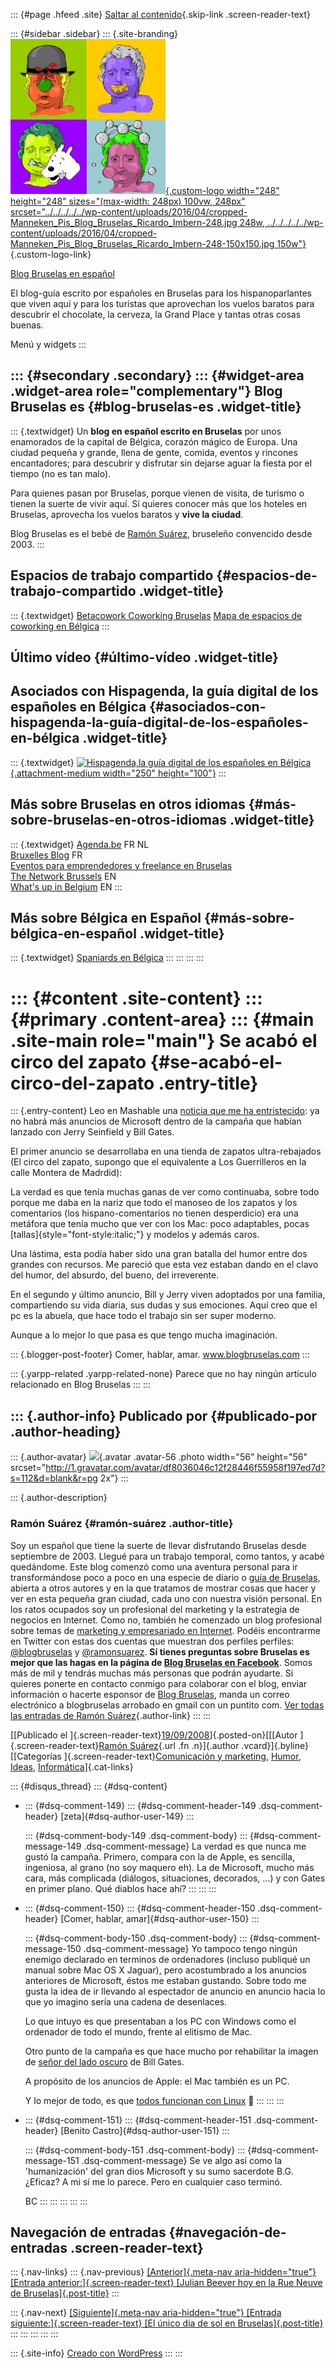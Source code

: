 ::: {#page .hfeed .site}
[Saltar al
contenido](../../../../../index.html?p=151#content){.skip-link
.screen-reader-text}

::: {#sidebar .sidebar}
::: {.site-branding}
[![](../../../../../wp-content/uploads/2016/04/cropped-Manneken_Pis_Blog_Bruselas_Ricardo_Imbern-248.jpg){.custom-logo
width="248" height="248" sizes="(max-width: 248px) 100vw, 248px"
srcset="../../../../../wp-content/uploads/2016/04/cropped-Manneken_Pis_Blog_Bruselas_Ricardo_Imbern-248.jpg 248w, ../../../../../wp-content/uploads/2016/04/cropped-Manneken_Pis_Blog_Bruselas_Ricardo_Imbern-248-150x150.jpg 150w"}](../../../../../index.html){.custom-logo-link}

[Blog Bruselas en español](../../../../../index.html)

El blog-guía escrito por españoles en Bruselas para los hispanoparlantes
que viven aquí y para los turistas que aprovechan los vuelos baratos
para descubrir el chocolate, la cerveza, la Grand Place y tantas otras
cosas buenas.

Menú y widgets
:::

::: {#secondary .secondary}
::: {#widget-area .widget-area role="complementary"}
Blog Bruselas es {#blog-bruselas-es .widget-title}
----------------

::: {.textwidget}
Un **blog en español escrito en Bruselas** por unos enamorados de la
capital de Bélgica, corazón mágico de Europa. Una ciudad pequeña y
grande, llena de gente, comida, eventos y rincones encantadores; para
descubrir y disfrutar sin dejarse aguar la fiesta por el tiempo (no es
tan malo).

Para quienes pasan por Bruselas, porque vienen de visita, de turismo o
tienen la suerte de vivir aquí. Sí quieres conocer más que los hoteles
en Bruselas, aprovecha los vuelos baratos y **vive la ciudad**.

Blog Bruselas es el bebé de [Ramón Suárez](http://www.ramonsuarez.com),
bruseleño convencido desde 2003.
:::

Espacios de trabajo compartido {#espacios-de-trabajo-compartido .widget-title}
------------------------------

::: {.textwidget}
[Betacowork Coworking Bruselas](http://www.betacowork.com) [Mapa de
espacios de coworking en Bélgica](http://coworkingbelgium.com)
:::

Último vídeo {#último-vídeo .widget-title}
------------

Asociados con Hispagenda, la guía digital de los españoles en Bélgica {#asociados-con-hispagenda-la-guía-digital-de-los-españoles-en-bélgica .widget-title}
---------------------------------------------------------------------

::: {.textwidget}
[![Hispagenda,la guía digital de los españoles en
Bélgica](../../../../../wp-content/uploads/2010/04/Hispagenda-250px.gif "Hispagenda, la guía digital de los españoles en Bélgica"){.attachment-medium
width="250" height="100"}](http://www.hispagenda.com)
:::

Más sobre Bruselas en otros idiomas {#más-sobre-bruselas-en-otros-idiomas .widget-title}
-----------------------------------

::: {.textwidget}
[Agenda.be](http://www.agenda.be) FR NL\
[Bruxelles Blog](http://www.bxlblog.be/) FR\
[Eventos para emprendedores y freelance en
Bruselas](http://www.betacowork.com/events/)\
[The Network
Brussels](http://groups.yahoo.com/group/TheNetworkBrussels/) EN\
[What\'s up in Belgium](http://www.whatsupin.be/) EN
:::

Más sobre Bélgica en Español {#más-sobre-bélgica-en-español .widget-title}
----------------------------

::: {.textwidget}
[Spaniards en Bélgica](http://www.spaniards.es/paises/belgica)
:::
:::
:::
:::

::: {#content .site-content}
::: {#primary .content-area}
::: {#main .site-main role="main"}
Se acabó el circo del zapato {#se-acabó-el-circo-del-zapato .entry-title}
============================

::: {.entry-content}
Leo en Mashable una [noticia que me ha
entristecido](http://mashable.com/2008/09/17/microsoft-says-no-seinfeld-for-you/):
ya no habrá más anuncios de Microsoft dentro de la campaña que habían
lanzado con Jerry Seinfield y Bill Gates.

El primer anuncio se desarrollaba en una tienda de zapatos
ultra-rebajados (El circo del zapato, supongo que el equivalente a Los
Guerrilleros en la calle Montera de Madrdid):

La verdad es que tenía muchas ganas de ver como continuaba, sobre todo
porque me daba en la nariz que todo el manoseo de los zapatos y los
comentarios (los hispano-comentarios no tienen desperdicio) era una
metáfora que tenía mucho que ver con los Mac: poco adaptables, pocas
[tallas]{style="font-style:italic;"} y modelos y además caros.

Una lástima, esta podía haber sido una gran batalla del humor entre dos
grandes con recursos. Me pareció que esta vez estaban dando en el clavo
del humor, del absurdo, del bueno, del irreverente.

En el segundo y último anuncio, Bill y Jerry viven adoptados por una
familia, compartiendo su vida diaria, sus dudas y sus emociones. Aquí
creo que el pc es la abuela, que hace todo el trabajo sin ser super
moderno.

Aunque a lo mejor lo que pasa es que tengo mucha imaginación.

::: {.blogger-post-footer}
Comer, hablar, amar. www.blogbruselas.com
:::

::: {.yarpp-related .yarpp-related-none}
Parece que no hay ningún artículo relacionado en Blog Bruselas
:::
:::

::: {.author-info}
Publicado por {#publicado-por .author-heading}
-------------

::: {.author-avatar}
![](http://1.gravatar.com/avatar/df8036046c12f28446f55958f197ed7d?s=56&d=blank&r=pg){.avatar
.avatar-56 .photo width="56" height="56"
srcset="http://1.gravatar.com/avatar/df8036046c12f28446f55958f197ed7d?s=112&d=blank&r=pg 2x"}
:::

::: {.author-description}
### Ramón Suárez {#ramón-suárez .author-title}

Soy un español que tiene la suerte de llevar disfrutando Bruselas desde
septiembre de 2003. Llegué para un trabajo temporal, como tantos, y
acabé quedándome. Este blog comenzó como una aventura personal para ir
transformándose poco a poco en una especie de diario o [guía de
Bruselas](../../../../../index.html), abierta a otros autores y en la
que tratamos de mostrar cosas que hacer y ver en esta pequeña gran
ciudad, cada uno con nuestra visión personal. En los ratos ocupados soy
un profesional del marketing y la estrategia de negocios en Internet.
Como no, también he comenzado un blog profesional sobre temas de
[marketing y empresariado en Internet](http://ramonsuarez.com). Podéis
encontrarme en Twitter con estas dos cuentas que muestran dos perfiles
perfiles: [\@blogbruselas](http://twitter.com/blogbruselas) y
[\@ramonsuarez](http://twitter.com/ramonsuarez). **Sí tienes preguntas
sobre Bruselas es mejor que las hagas en la página de [Blog Bruselas en
Facebook](http://www.facebook.com/blogbruselas)**. Somos más de mil y
tendrás muchas más personas que podrán ayudarte. Si quieres ponerte en
contacto conmigo para colaborar con el blog, enviar información o
hacerte esponsor de [Blog Bruselas](../../../../../index.html), manda un
correo electrónico a blogbruselas arrobado en gmail con un puntito com.
[Ver todas las entradas de Ramón
Suárez](../../../../2010/04/30/index.html?author=2){.author-link}
:::
:::

[[Publicado el
]{.screen-reader-text}[19/09/2008](../../../../../index.html?p=151)]{.posted-on}[[[Autor
]{.screen-reader-text}[Ramón
Suárez](../../../../2010/04/30/index.html?author=2){.url .fn
.n}]{.author .vcard}]{.byline}[[Categorías
]{.screen-reader-text}[Comunicación y
marketing](../../../../category/comunicacion-y-marketing/index.html),
[Humor](../../../../category/humor/index.html),
[Ideas](../../../../category/ideas/index.html),
[Informática](../../../../category/informatica/index.html)]{.cat-links}

::: {#disqus_thread}
::: {#dsq-content}
-   ::: {#dsq-comment-149}
    ::: {#dsq-comment-header-149 .dsq-comment-header}
    [zeta]{#dsq-author-user-149}
    :::

    ::: {#dsq-comment-body-149 .dsq-comment-body}
    ::: {#dsq-comment-message-149 .dsq-comment-message}
    La verdad es que nunca me gustó la campaña. Primero, compara con la
    de Apple, es sencilla, ingeniosa, al grano (no soy maquero eh). La
    de Microsoft, mucho más cara, más complicada (diálogos, situaciones,
    decorados, ...) y con Gates en primer plano. Qué diablos hace ahí?
    :::
    :::
    :::

-   ::: {#dsq-comment-150}
    ::: {#dsq-comment-header-150 .dsq-comment-header}
    [Comer, hablar, amar]{#dsq-author-user-150}
    :::

    ::: {#dsq-comment-body-150 .dsq-comment-body}
    ::: {#dsq-comment-message-150 .dsq-comment-message}
    Yo tampoco tengo ningún enemigo declarado en terminos de ordenadores
    (incluso publiqué un manual sobre Mac OS X Jaguar), pero
    acostumbrado a los anuncios anteriores de Microsoft, éstos me
    estaban gustando. Sobre todo me gusta la idea de ir llevando al
    espectador de anuncio en anuncio hacia lo que yo imagino sería una
    cadena de desenlaces.

    Lo que intuyo es que presentaban a los PC con Windows como el
    ordenador de todo el mundo, frente al elitismo de Mac.

    Otro punto de la campaña es que hace mucho por rehabilitar la imagen
    de [señor del lado
    oscuro](http://api.ning.com/files/ot6haBctd6g267WG4SghtjGHaoSk1lUYZGLszj-3CJwTath5XsM1zf6RnWgFgr3kGGLFlpdXkoSPmzmMZU0U5PR*OtEZ4-*6/nazi_bill_gates1.jpg)
    de Bill Gates.

    A propósito de los anuncios de Apple: el Mac también es un PC.

    Y lo mejor de todo, es que [todos funcionan con
    Linux](http://www.ubuntu.com/getubuntu) 🙂
    :::
    :::
    :::

-   ::: {#dsq-comment-151}
    ::: {#dsq-comment-header-151 .dsq-comment-header}
    [Benito Castro]{#dsq-author-user-151}
    :::

    ::: {#dsq-comment-body-151 .dsq-comment-body}
    ::: {#dsq-comment-message-151 .dsq-comment-message}
    Se ve algo así como la 'humanización' del gran dios Microsoft y su
    sumo sacerdote B.G. ¿Eficaz? A mi sí me lo parece. Pero en cualquier
    caso terminó.

    BC
    :::
    :::
    :::
:::
:::

Navegación de entradas {#navegación-de-entradas .screen-reader-text}
----------------------

::: {.nav-links}
::: {.nav-previous}
[[Anterior]{.meta-nav aria-hidden="true"} [Entrada
anterior:]{.screen-reader-text} [Julian Beever hoy en la Rue Neuve de
Bruselas]{.post-title}](../../../../../index.html?p=150)
:::

::: {.nav-next}
[[Siguiente]{.meta-nav aria-hidden="true"} [Entrada
siguiente:]{.screen-reader-text} [El único día de sol en
Bruselas]{.post-title}](../../../../../index.html?p=152)
:::
:::
:::
:::
:::

::: {.site-info}
[Creado con WordPress](https://es.wordpress.org/)
:::
:::
